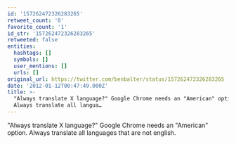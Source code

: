 ```yaml
---
id: '157262472326283265'
retweet_count: '0'
favorite_count: '1'
id_str: '157262472326283265'
retweeted: false
entities:
  hashtags: []
  symbols: []
  user_mentions: []
  urls: []
original_url: https://twitter.com/benbalter/status/157262472326283265
date: '2012-01-12T00:47:49.000Z'
title: >-
  "Always translate X language?" Google Chrome needs an "American" option.
  Always translate all langua…
---
```


"Always translate X language?" Google Chrome needs an "American" option. Always translate all languages that are not english.
